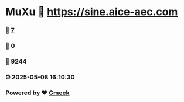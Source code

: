 # MuXu :link: https://sine.aice-aec.com 
### :page_facing_up: [7](https://sine.aice-aec.com/tag.html) 
### :speech_balloon: 0 
### :hibiscus: 9244 
### :alarm_clock: 2025-05-08 16:10:30 
### Powered by :heart: [Gmeek](https://github.com/Meekdai/Gmeek)
